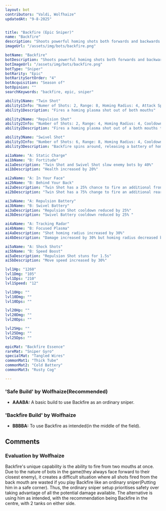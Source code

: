 ```yaml
---
layout: bot
contributors: "Valdi, Wolfhaize"
updatedAt: "9-8-2025"


title: "Backfire (Epic Sniper)"
name: "Backfire"
description: "Shoots powerful homing shots both forwards and backwards. Likes to be in the middle of the action!"
imageUrl: "/assets/img/bots/backfire.png"

botName: "Backfire"
botDescription: "Shoots powerful homing shots both forwards and backwards. Likes to be in the middle of the action!"
botImageUrl: "/assets/img/bots/backfire.png"
botType: "Sniper"
botRarity: "Epic"
botRaritySortOrder: "4"
botAcquisition: "Season of"
botOpinion: ""
searchKeywords: "backfire, epic, sniper"

ability1Name: "Twin Shot"
ability1Info: "Numer of Shots: 2, Range: 8, Homing Radius: 4, Attack Speed: 1s, Energy Damage: 100%"
ability1Description: "Fires a homing plasma shot out of both mouths"

ability2Name: "Repulsion Shot"
ability2Info: "Number of Shots: 2, Range: 4, Homing Radius: 4, Cooldown: 6s, Knockback: Large"
ability2Description: "Fires a homing plasma shot out of a both mouths that repeatedly knocks enemies back"

ability3Name: "Swivel Shot"
ability3Info: "Number of Shots: 6, Range: 8, Homing Radius: 4, Cooldown: 10s, Energy Damage: 100%"
ability3Description: "Backfire spins around, releasing a battery of homing plasma shots in a circle"

ai1aName: "A: Static Charge"
ai1bName: "B: Fortitude"
ai1aDescription: "Twin Shot and Swivel Shot slow enemy bots by 40%"
ai1bDescription: "Health increased by 20%"

ai2aName: "A: In Your Face"
ai2bName: "B: Behind Your Back" 
ai2aDescription: "Twin Shot has a 25% chance to fire an additional front shot"
ai2bDescription: "Twin Shot has a 75% change to fire an additional rear shot"

ai3aName: "A: Repulsion Battery"
ai3bName: "B: Swivel Battery"
ai3aDescription: "Repulsion Shot cooldown reduced by 25%"
ai3bDescription: "Swivel Battery cooldown reduced by 25% "

ai4aName: "A: Tracking Radar"
ai4bName: "B: Focused Plasma"
ai4aDescription: "Shot homing radius increased by 30%"
ai4bDescription: "Damage increased by 30% but homing radius decreased by 15%"

ai5aName: "A: Shock Shots"
ai5bName: "B: Speed Boost"
ai5aDescription: "Repulsion Shot stuns for 1.5s"
ai5bDescription: "Move speed increased by 30%"

lvl1Hp: "1260"
lvl1Dmg: "105"
lvl1Dps: "210"
lvl1Speed: "12"

lvl10Hp: ""
lvl10Dmg: ""
lvl10Dps: ""

lvl20Hp: ""
lvl20Dmg: ""
lvl20Dps: ""

lvl25Hp: ""
lvl25Dmg: ""
lvl25Dps: ""

epicMat: "Backfire Essence"
rareMat: "Sniper Gyro"
specialMat: "Tangled Wires"
commonMat1: "Thick Tube"
commonMat2: "Cold Battery"
commonMat3: "Rusty Cog"

---
```


### 'Safe Build' by Wolfhaize(Recommended)
- **AAABA:** A basic build to use Backfire as an ordinary sniper.

### 'Backfire Build' by Wolfhaize
- **BBBBA:** To use Backfire as intended(in the middle of the field).

## Comments

### Evaluation by Wolfhaize
Backfire's unique capability is the ability to fire from two mouths at once. Due to the nature of bots in the game(they always face forward to their closest enemy), it creates a difficult situation where all shots fired from the back mouth are wasted if you play Backfire like an ordinary sniper(Putting him in a safe corner). Thus, the ordinary sniper setup prioritises safety over taking advantage of all the potential damage available. The alternative is using him as intended, with the recommendation being Backfire in the centre, with 2 tanks on either side.